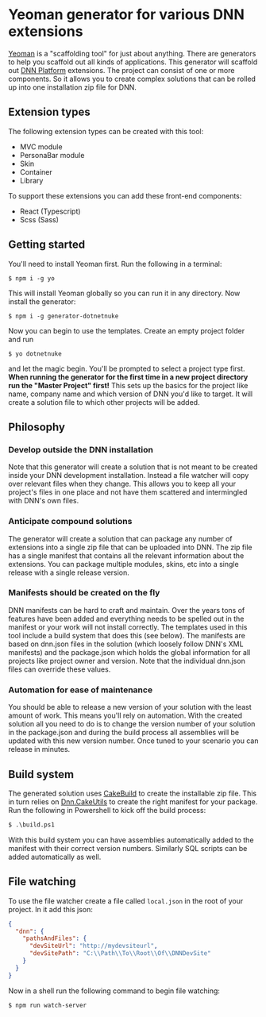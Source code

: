 # Yeoman generator for various DNN extensions

[Yeoman](https://yeoman.io/) is a "scaffolding tool" for just about anything. There are generators to help you scaffold out all kinds of applications.
This generator will scaffold out [DNN Platform](https://github.com/dnnsoftware/Dnn.Platform) extensions. The project can consist of one or more components.
So it allows you to create complex solutions that can be rolled up into one installation zip file for DNN.

## Extension types

The following extension types can be created with this tool:

- MVC module
- PersonaBar module
- Skin
- Container
- Library

To support these extensions you can add these front-end components:

- React (Typescript)
- Scss (Sass)

## Getting started

You'll need to install Yeoman first. Run the following in a terminal:

``` bs
$ npm i -g yo
```

This will install Yeoman globally so you can run it in any directory. Now install the generator:

``` bs
$ npm i -g generator-dotnetnuke
```

Now you can begin to use the templates. Create an empty project folder and run

``` bs
$ yo dotnetnuke
```

and let the magic begin. You'll be prompted to select a project type first. **When running the generator for the first time in
a new project directory run the "Master Project" first!** This sets up the basics for the project like name, company name and
which version of DNN you'd like to target. It will create a solution file to which other projects will be added.

## Philosophy

### Develop outside the DNN installation

Note that this generator will create a solution that is not meant to be created inside your DNN development installation. 
Instead a file watcher will copy over relevant files when they change. This allows you to keep all your project's files in
one place and not have them scattered and intermingled with DNN's own files.

### Anticipate compound solutions

The generator will create a solution that can package any number of extensions into a single zip file that can be uploaded
into DNN. The zip file has a single manifest that contains all the relevant information about the extensions. You can package
multiple modules, skins, etc into a single release with a single release version.

### Manifests should be created on the fly

DNN manifests can be hard to craft and maintain. Over the years tons of features have been added and everything needs to be
spelled out in the manifest or your work will not install correctly. The templates used in this tool include a build system 
that does this (see below). The manifests are based on dnn.json files in the solution (which loosely follow DNN's XML manifests)
and the package.json which holds the global information for all projects like project owner and version. Note that the individual
dnn.json files can override these values.

### Automation for ease of maintenance

You should be able to release a new version of your solution with the least amount of work. This means you'll rely on
automation. With the created solution all you need to do is to change the version number of your solution in the package.json
and during the build process all assemblies will be updated with this new version number. Once tuned to your scenario
you can release in minutes.

## Build system

The generated solution uses [CakeBuild](https://cakebuild.net/) to create the installable zip file. This in turn relies on 
[Dnn.CakeUtils](https://github.com/DNNCommunity/Dnn.CakeUtils) to create the right manifest for your package. Run the following
in Powershell to kick off the build process:

``` ps
$ .\build.ps1
```

With this build system you can have assemblies automatically added to the manifest with their correct version numbers. Similarly
SQL scripts can be added automatically as well.

## File watching

To use the file watcher create a file called ```local.json``` in the root of your project. In it add this json:

``` json
{
  "dnn": {
    "pathsAndFiles": {
      "devSiteUrl": "http://mydevsiteurl",
      "devSitePath": "C:\\Path\\To\\Root\\Of\\DNNDevSite"
    }
  }
}
```

Now in a shell run the following command to begin file watching:

``` bs
$ npm run watch-server
```

